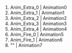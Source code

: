 1. Anim_Extra_0 | Animation0
2. Anim_Extra_1 | Animation1
3. Anim_Extra_2 | Animation2
4. Anim_Extra_3 | Animation3
5. Anim_Extra_4 | Animation4
6. Anim_Fire_0  | Animation5
7. Anim_Fire_1  | Animation6
8. ""           | Animation7